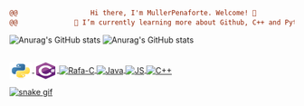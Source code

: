 
```diff

@@                  Hi there, I'm MullerPenaforte. Welcome! 👋                        @@
@@              💬 I’m currently learning more about Github, C++ and Python           @@
```





![Anurag's GitHub stats](https://github-readme-stats.vercel.app/api?username=MullerPenaforte&show_icons=true&theme=midnight-purple)
![Anurag's GitHub stats](https://github-readme-stats.vercel.app/api?username=MullerPenaforte&hide=contribs,prs&theme=midnight-purple&show_icons=true)



<div style="display: inline_block"><br>
  <a href="https://github.com/MullerPenaforte">
 
  <img align="center" alt="Python" height="30" width="40" src="https://raw.githubusercontent.com/devicons/devicon/master/icons/python/python-original.svg">
  <img align="center" alt="Rafa-Csharp" height="30" width="40" src="https://raw.githubusercontent.com/devicons/devicon/master/icons/csharp/csharp-original.svg">
  <img align="center" alt="Rafa-C" height="30" width="40" src="https://cdn.jsdelivr.net/gh/devicons/devicon/icons/c/c-original.svg">
  <img align="center" alt="Java" height="30" width="40" src="https://cdn.jsdelivr.net/gh/devicons/devicon/icons/java/java-original.svg">
  <img align="center" alt="JS" height="30" width="40" src="https://cdn.jsdelivr.net/gh/devicons/devicon/icons/javascript/javascript-original.svg">
  <img align="center" alt="C++" height="30" width="40" src="https://cdn.jsdelivr.net/gh/devicons/devicon/icons/cplusplus/cplusplus-original.svg">        
   
          
  
</div>
  
  ![snake gif](https://github.com/MullerPenaforte/MullerPenaforte/blob/output/github-contribution-grid-snake.svg)

